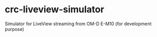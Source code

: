 # crc-liveview-simulator
Simulator for LiveView streaming from OM-D E-M10 (for development purpose)
